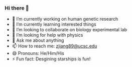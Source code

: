 ### Hi there 👋

- 🔭 I’m currently working on human genetic research
- 🌱 I’m currently learning interested things
- 👯 I’m looking to collaborate on biology experimental lab 
- 🤔 I’m looking for help with physics
- 💬 Ask me about anything
- 📫 How to reach me: zjiang89@ucsc.edu
- 😄 Pronouns: He/Him/His
- ⚡ Fun fact: Desgining starships is fun!

<!--
**SamJiang47/SamJiang47** is a ✨ _special_ ✨ repository because its `README.md` (this file) appears on your GitHub profile.

Here are some ideas to get you started:


-->
